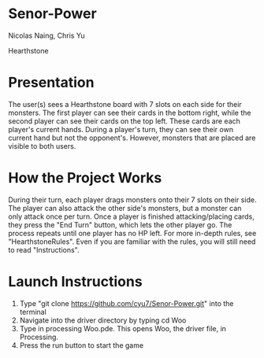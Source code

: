 # Senor-Power

Nicolas Naing, Chris Yu

Hearthstone

# Presentation
The user(s) sees a Hearthstone board with 7 slots on each side for their monsters. The first player can see their cards in the bottom right, while the second player can see their cards on the top left. These cards are each player's current hands. During a player's turn, they can see their own current hand but not the opponent's. However, monsters that are placed are visible to both users.

# How the Project Works
During their turn, each player drags monsters onto their 7 slots on their side. The player can also attack the other side's monsters, but a monster can only attack once per turn. Once a player is finished attacking/placing cards, they press the "End Turn" button, which lets the other player go. The process repeats until one player has no HP left. For more in-depth rules, see "HearthstoneRules". Even if you are familiar with the rules, you will still need to read "Instructions".

# Launch Instructions

1. Type "git clone https://github.com/cyu7/Senor-Power.git" into the terminal
2. Navigate into the driver directory by typing cd Woo
3. Type in processing Woo.pde. This opens Woo, the driver file, in Processing.
4. Press the run button to start the game
